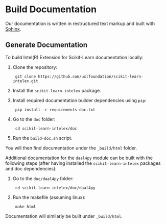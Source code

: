 <!-- file: README.md
******************************************************************************
* Copyright 2024 Intel Corporation
*
* Licensed under the Apache License, Version 2.0 (the "License");
* you may not use this file except in compliance with the License.
* You may obtain a copy of the License at
*
*     http://www.apache.org/licenses/LICENSE-2.0
*
* Unless required by applicable law or agreed to in writing, software
* distributed under the License is distributed on an "AS IS" BASIS,
* WITHOUT WARRANTIES OR CONDITIONS OF ANY KIND, either express or implied.
* See the License for the specific language governing permissions and
* limitations under the License.
*******************************************************************************/-->

# Build Documentation

Our documentation is written in restructured text markup and built with [Sphinx](http://www.sphinx-doc.org/en/master/).

## Generate Documentation

To build Intel(R) Extension for Scikit-Learn documentation locally:

1. Clone the repository:

		git clone https://github.com/uxlfoundation/scikit-learn-intelex.git

2. Install the `scikit-learn-intelex` package.

3. Install required documentation builder dependencies using `pip`:

		pip install -r requirements-doc.txt

4. Go to the `doc` folder:

		cd scikit-learn-intelex/doc

5. Run the ``build-doc.sh`` script. 

You will then find documentation under the `_build/html` folder.

Additional documentation for the `daal4py` module can be built with the following steps (after having installed the `scikit-learn-intelex` packages and doc dependencies):

1. Go to the `doc/daal4py` folder:

		cd scikit-learn-intelex/doc/daal4py

2. Run the makefile (assuming linux):

		make html

Documentation will similarly be built under `_build/html`.
